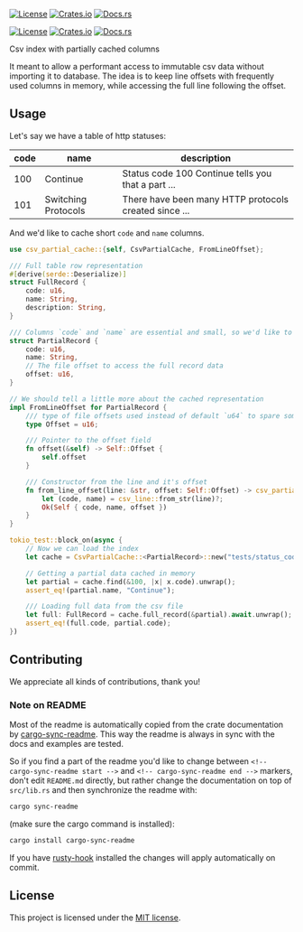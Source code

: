 [![License](https://img.shields.io/crates/l/csv-partial-cache.svg)](https://choosealicense.com/licenses/mit/)
[![Crates.io](https://img.shields.io/crates/v/csv-partial-cache.svg)](https://crates.io/crates/csv-partial-cache)
[![Docs.rs](https://docs.rs/csv-partial-cache/badge.svg)](https://docs.rs/csv-partial-cache)

[![License](https://img.shields.io/crates/l/{{project-name}}.svg)](https://choosealicense.com/licenses/mit/)
[![Crates.io](https://img.shields.io/crates/v/{{project-name}}.svg)](https://crates.io/crates/{{project-name}})
[![Docs.rs](https://docs.rs/{{project-name}}/badge.svg)](https://docs.rs/{{project-name}})

<!-- cargo-sync-readme start -->

Csv index with partially cached columns

It meant to allow a performant access to immutable csv data without importing it to database.
The idea is to keep line offsets with frequently used columns in memory, while accessing the
full line following the offset.


Usage
-----

Let's say we have a table of http statuses:

| code | name                | description                                           |
|------|---------------------|-------------------------------------------------------|
| 100  | Continue            | Status code 100 Continue tells you that a part ...    |
| 101  | Switching Protocols | There have been many HTTP protocols created since ... |

And we'd like to cache short `code` and `name` columns.

```rust
use csv_partial_cache::{self, CsvPartialCache, FromLineOffset};

/// Full table row representation
#[derive(serde::Deserialize)]
struct FullRecord {
    code: u16,
    name: String,
    description: String,
}

/// Columns `code` and `name` are essential and small, so we'd like to keep them and memory
struct PartialRecord {
    code: u16,
    name: String,
    // The file offset to access the full record data
    offset: u16,
}

// We should tell a little more about the cached representation
impl FromLineOffset for PartialRecord {
    /// type of file offsets used instead of default `u64` to spare some memory
    type Offset = u16;

    /// Pointer to the offset field
    fn offset(&self) -> Self::Offset {
        self.offset
    }

    /// Constructor from the line and it's offset
    fn from_line_offset(line: &str, offset: Self::Offset) -> csv_partial_cache::Result<Self> {
        let (code, name) = csv_line::from_str(line)?;
        Ok(Self { code, name, offset })
    }
}

tokio_test::block_on(async {
    // Now we can load the index
    let cache = CsvPartialCache::<PartialRecord>::new("tests/status_codes.csv").unwrap();

    // Getting a partial data cached in memory
    let partial = cache.find(&100, |x| x.code).unwrap();
    assert_eq!(partial.name, "Continue");

    /// Loading full data from the csv file
    let full: FullRecord = cache.full_record(&partial).await.unwrap();
    assert_eq!(full.code, partial.code);
})
```

<!-- cargo-sync-readme end -->

## Contributing

We appreciate all kinds of contributions, thank you!


### Note on README

Most of the readme is automatically copied from the crate documentation by [cargo-sync-readme][].
This way the readme is always in sync with the docs and examples are tested.

So if you find a part of the readme you'd like to change between `<!-- cargo-sync-readme start -->`
and `<!-- cargo-sync-readme end -->` markers, don't edit `README.md` directly, but rather change
the documentation on top of `src/lib.rs` and then synchronize the readme with:
```bash
cargo sync-readme
```
(make sure the cargo command is installed):
```bash
cargo install cargo-sync-readme
```

If you have [rusty-hook] installed the changes will apply automatically on commit.


## License

This project is licensed under the [MIT license](LICENSE).

[cargo-sync-readme]: https://github.com/phaazon/cargo-sync-readme
[rusty-hook]: https://github.com/swellaby/rusty-hook
